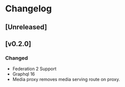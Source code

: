 # Changelog

## [Unreleased]

## [v0.2.0]

### Changed

- Federation 2 Support
- Graphql 16
- Media proxy removes media serving route on proxy.
